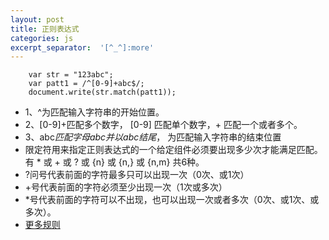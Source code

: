 ```yaml
---
layout: post
title: 正则表达式
categories: js
excerpt_separator:  '[^_^]:more'
---
```


        var str = "123abc";  
        var patt1 = /^[0-9]+abc$/;  
        document.write(str.match(patt1));  

- 1、^为匹配输入字符串的开始位置。
- 2、[0-9]+匹配多个数字， [0-9] 匹配单个数字，+ 匹配一个或者多个。
- 3、abc$匹配字母 abc 并以 abc 结尾，$ 为匹配输入字符串的结束位置 
- 限定符用来指定正则表达式的一个给定组件必须要出现多少次才能满足匹配。有 * 或 + 或 ? 或 {n} 或 {n,} 或 {n,m} 共6种。
- ?问号代表前面的字符最多只可以出现一次（0次、或1次）
- +号代表前面的字符必须至少出现一次（1次或多次）
- *号代表前面的字符可以不出现，也可以出现一次或者多次（0次、或1次、或多次）。
- [更多规则](http://www.runoob.com/regexp/regexp-syntax.html)

[^_^]:more
  